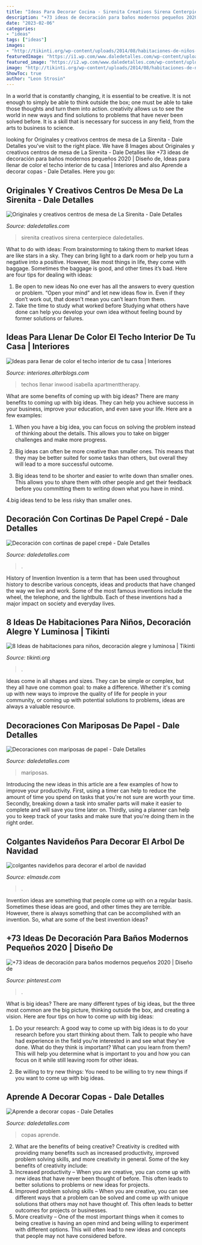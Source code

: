 ```yaml
---
title: "Ideas Para Decorar Cocina - Sirenita Creativos Sirena Centerpiece Daledetalles"
description: "+73 ideas de decoración para baños modernos pequeños 2020"
date: "2023-02-06"
categories:
- "ideas"
tags: ["ideas"]
images:
- "http://tikinti.org/wp-content/uploads/2014/08/habitaciones-de-niños-tikinti-1-684x1024.jpg"
featuredImage: "https://i1.wp.com/www.daledetalles.com/wp-content/uploads/2017/08/mariposas-de-papel-colage20.jpg?resize=696%2C928"
featured_image: "https://i2.wp.com/www.daledetalles.com/wp-content/uploads/2016/08/decoracion-con-papel-creppe.jpg"
image: "http://tikinti.org/wp-content/uploads/2014/08/habitaciones-de-niños-tikinti-1-684x1024.jpg"
ShowToc: true
author: "Leon Strosin"
---
```



In a world that is constantly changing, it is essential to be creative. It is not enough to simply be able to think outside the box; one must be able to take those thoughts and turn them into action. creativity allows us to see the world in new ways and find solutions to problems that have never been solved before. It is a skill that is necessary for success in any field, from the arts to business to science.

	

		
looking for Originales y creativos centros de mesa de La Sirenita - Dale Detalles you've visit to the right place. We have 8 Images about Originales y creativos centros de mesa de La Sirenita - Dale Detalles like +73 ideas de decoración para baños modernos pequeños 2020 | Diseño de, Ideas para llenar de color el techo interior de tu casa | Interiores and also Aprende a decorar copas - Dale Detalles. Here you go:
		
    
## Originales Y Creativos Centros De Mesa De La Sirenita - Dale Detalles

<img loading=lazy src="https://i2.wp.com/www.daledetalles.com/wp-content/uploads/2016/08/centro-de-mesa-sirenita10.jpg" onerror="this.onerror=null;this.src='https://tse4.mm.bing.net/th?id=OIP.hihWuTwmw5ZXrbbXLvhzgQHaNL&amp;pid=15.1';" alt="Originales y creativos centros de mesa de La Sirenita - Dale Detalles">

_Source: daledetalles.com_

>sirenita creativos sirena centerpiece daledetalles. 

	

What to do with ideas: From brainstorming to taking them to market
Ideas are like stars in a sky. They can bring light to a dark room or help you turn a negative into a positive. However, like most things in life, they come with baggage. Sometimes the baggage is good, and other times it’s bad. Here are four tips for dealing with ideas:
1. Be open to new ideas 
No one ever has all the answers to every question or problem. “Open your mind” and let new ideas flow in. Even if they don’t work out, that doesn’t mean you can’t learn from them. 
2. Take the time to study what worked before 
Studying what others have done can help you develop your own idea without feeling bound by former solutions or failures.

    
## Ideas Para Llenar De Color El Techo Interior De Tu Casa | Interiores

<img loading=lazy src="https://interiores.alterblogs.com/wp-content/uploads/2014/09/color-en-techos-8.jpg" onerror="this.onerror=null;this.src='https://tse1.mm.bing.net/th?id=OIP.CjvHTUms3HtmEhEX9Qy8mAHaJ_&amp;pid=15.1';" alt="Ideas para llenar de color el techo interior de tu casa | Interiores">

_Source: interiores.alterblogs.com_

>techos llenar inwood isabella apartmenttherapy. 

	

What are some benefits of coming up with big ideas?
There are many benefits to coming up with big ideas. They can help you achieve success in your business, improve your education, and even save your life. Here are a few examples:
1. When you have a big idea, you can focus on solving the problem instead of thinking about the details. This allows you to take on bigger challenges and make more progress.

2. Big ideas can often be more creative than smaller ones. This means that they may be better suited for some tasks than others, but overall they will lead to a more successful outcome.

3. Big ideas tend to be shorter and easier to write down than smaller ones. This allows you to share them with other people and get their feedback before you committing them to writing down what you have in mind.

4.big ideas tend to be less risky than smaller ones.

    
## Decoración Con Cortinas De Papel Crepé - Dale Detalles

<img loading=lazy src="https://i2.wp.com/www.daledetalles.com/wp-content/uploads/2016/08/decoracion-con-papel-creppe.jpg" onerror="this.onerror=null;this.src='https://tse1.mm.bing.net/th?id=OIP.d8y8GI1MxRJA4V8I2cr_5wAAAA&amp;pid=15.1';" alt="Decoración con cortinas de papel crepé - Dale Detalles">

_Source: daledetalles.com_

>. 

	

History of Invention
Invention is a term that has been used throughout history to describe various concepts, ideas and products that have changed the way we live and work. Some of the most famous inventions include the wheel, the telephone, and the lightbulb. Each of these inventions had a major impact on society and everyday lives.

    
## 8 Ideas De Habitaciones Para Niños, Decoración Alegre Y Luminosa | Tikinti

<img loading=lazy src="http://tikinti.org/wp-content/uploads/2014/08/habitaciones-de-niños-tikinti-1-684x1024.jpg" onerror="this.onerror=null;this.src='https://tse2.mm.bing.net/th?id=OIP.w75_kvrwJxNDEcxQIXYe_wHaLF&amp;pid=15.1';" alt="8 Ideas de habitaciones para niños, decoración alegre y luminosa | Tikinti">

_Source: tikinti.org_

>. 

	

Ideas come in all shapes and sizes. They can be simple or complex, but they all have one common goal: to make a difference. Whether it's coming up with new ways to improve the quality of life for people in your community, or coming up with potential solutions to problems, ideas are always a valuable resource.

    
## Decoraciones Con Mariposas De Papel - Dale Detalles

<img loading=lazy src="https://i1.wp.com/www.daledetalles.com/wp-content/uploads/2017/08/mariposas-de-papel-colage20.jpg?resize=696%2C928" onerror="this.onerror=null;this.src='https://tse4.mm.bing.net/th?id=OIP.lYSsUIOHx5iBRuQHgDGqAwHaJ4&amp;pid=15.1';" alt="Decoraciones con mariposas de papel - Dale Detalles">

_Source: daledetalles.com_

>mariposas. 

	

Introducing the new ideas in this article are a few examples of how to improve your productivity. First, using a timer can help to reduce the amount of time you spend on tasks that you're not sure are worth your time. Secondly, breaking down a task into smaller parts will make it easier to complete and will save you time later on. Thirdly, using a planner can help you to keep track of your tasks and make sure that you're doing them in the right order.

    
## Colgantes Navideños Para Decorar El Arbol De Navidad

<img loading=lazy src="https://elmasde.com/wp-content/uploads/2015/11/colgantes-navideños-2.jpg" onerror="this.onerror=null;this.src='https://tse2.mm.bing.net/th?id=OIP.77MWBee7407NbZjRaBseIwHaFj&amp;pid=15.1';" alt="colgantes navideños para decorar el arbol de navidad">

_Source: elmasde.com_

>. 

	

Invention ideas are something that people come up with on a regular basis. Sometimes these ideas are good, and other times they are terrible. However, there is always something that can be accomplished with an invention. So, what are some of the best invention ideas?

    
## +73 Ideas De Decoración Para Baños Modernos Pequeños 2020 | Diseño De

<img loading=lazy src="https://i.pinimg.com/736x/bd/45/00/bd4500a8522a076c7f4b50c2224259b2--small-bathroom-furniture-glass-partition-wall.jpg" onerror="this.onerror=null;this.src='https://tse4.mm.bing.net/th?id=OIP.hcpMlOqnWyaVTuVf1YW2NwHaLb&amp;pid=15.1';" alt="+73 ideas de decoración para baños modernos pequeños 2020 | Diseño de">

_Source: pinterest.com_

>. 

	

What is big ideas?
There are many different types of big ideas, but the three most common are the big picture, thinking outside the box, and creating a vision. Here are four tips on how to come up with big ideas:
1. Do your research: A good way to come up with big ideas is to do your research before you start thinking about them. Talk to people who have had experience in the field you’re interested in and see what they’ve done. What do they think is important? What can you learn from them? This will help you determine what is important to you and how you can focus on it while still leaving room for other ideas.

2. Be willing to try new things: You need to be willing to try new things if you want to come up with big ideas.

    
## Aprende A Decorar Copas - Dale Detalles

<img loading=lazy src="https://i0.wp.com/www.daledetalles.com/wp-content/uploads/2017/06/copas-decoradas17.jpg" onerror="this.onerror=null;this.src='https://tse3.mm.bing.net/th?id=OIP.pRk7SNjGP-PAG5BNiNQ5mQHaLm&amp;pid=15.1';" alt="Aprende a decorar copas - Dale Detalles">

_Source: daledetalles.com_

>copas aprende. 

	

2. What are the benefits of being creative?
Creativity is credited with providing many benefits such as increased productivity, improved problem solving skills, and more creativity in general. Some of the key benefits of creativity include: 
1. Increased productivity – When you are creative, you can come up with new ideas that have never been thought of before. This often leads to better solutions to problems or new ideas for projects. 
2. Improved problem solving skills – When you are creative, you can see different ways that a problem can be solved and come up with unique solutions that others may not have thought of. This often leads to better outcomes for projects or businesses. 
3. More creativity – One of the most important things when it comes to being creative is having an open mind and being willing to experiment with different options. This will often lead to new ideas and concepts that people may not have considered before.

